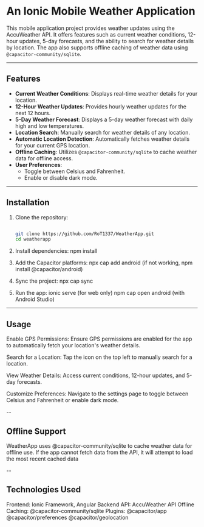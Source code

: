 # An Ionic Mobile Weather Application

This mobile application project provides weather updates using the AccuWeather API. It offers features such as current weather conditions, 12-hour updates, 5-day forecasts, and the ability to search for weather details by location. The app also supports offline caching of weather data using `@capacitor-community/sqlite`.

---

## Features

- **Current Weather Conditions**: Displays real-time weather details for your location.
- **12-Hour Weather Updates**: Provides hourly weather updates for the next 12 hours.
- **5-Day Weather Forecast**: Displays a 5-day weather forecast with daily high and low temperatures.
- **Location Search**: Manually search for weather details of any location.
- **Automatic Location Detection**: Automatically fetches weather details for your current GPS location.
- **Offline Caching**: Utilizes `@capacitor-community/sqlite` to cache weather data for offline access.
- **User Preferences**:
  - Toggle between Celsius and Fahrenheit.
  - Enable or disable dark mode.

---

## Installation

1. Clone the repository:
   ```bash
   
   git clone https://github.com/RoT1337/WeatherApp.git
   cd weatherapp

2. Install dependencies:
    npm install

3. Add the Capacitor platforms:
    npx cap add android (if not working, npm install @capacitor/android)

4. Sync the project:
    npx cap sync

5. Run the app:
    ionic serve (for web only)
    npm cap open android (with Android Studio)

---

## Usage

Enable GPS Permissions:
Ensure GPS permissions are enabled for the app to automatically fetch your location's weather details.

Search for a Location:
Tap the icon on the top left to manually search for a location.

View Weather Details:
Access current conditions, 12-hour updates, and 5-day forecasts.

Customize Preferences:
Navigate to the settings page to toggle between Celsius and Fahrenheit or enable dark mode.

--

## Offline Support

WeatherApp uses @capacitor-community/sqlite to cache weather data for offline use. If the app cannot fetch data from the API, it will attempt to load the most recent cached data

--

## Technologies Used
Frontend: Ionic Framework, Angular
Backend API: AccuWeather API
Offline Caching: @capacitor-community/sqlite
Plugins:
@capacitor/app
@capacitor/preferences
@capacitor/geolocation
